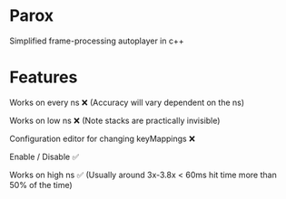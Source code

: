 # Parox
Simplified frame-processing autoplayer in c++

# Features
Works on every ns ❌ (Accuracy will vary dependent on the ns)

Works on low ns ❌ (Note stacks are practically invisible)

Configuration editor for changing keyMappings ❌

Enable / Disable ✅

Works on high ns ✅ (Usually around 3x-3.8x < 60ms hit time more than 50% of the time)
